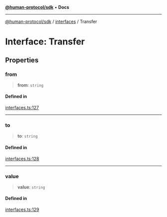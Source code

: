 [**@human-protocol/sdk**](../../README.md) • **Docs**

***

[@human-protocol/sdk](../../modules.md) / [interfaces](../README.md) / Transfer

# Interface: Transfer

## Properties

### from

> **from**: `string`

#### Defined in

[interfaces.ts:127](https://github.com/humanprotocol/human-protocol/blob/9ddd51f9c9a3ec97c56d6ffbca5fe9048b9ea0f8/packages/sdk/typescript/human-protocol-sdk/src/interfaces.ts#L127)

***

### to

> **to**: `string`

#### Defined in

[interfaces.ts:128](https://github.com/humanprotocol/human-protocol/blob/9ddd51f9c9a3ec97c56d6ffbca5fe9048b9ea0f8/packages/sdk/typescript/human-protocol-sdk/src/interfaces.ts#L128)

***

### value

> **value**: `string`

#### Defined in

[interfaces.ts:129](https://github.com/humanprotocol/human-protocol/blob/9ddd51f9c9a3ec97c56d6ffbca5fe9048b9ea0f8/packages/sdk/typescript/human-protocol-sdk/src/interfaces.ts#L129)
